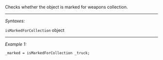 Checks whether the object is marked for weapons collection.


---
*Syntaxes:*

`isMarkedForCollection`  object

---
*Example 1:*

```sqf
_marked = isMarkedForCollection _truck;
```